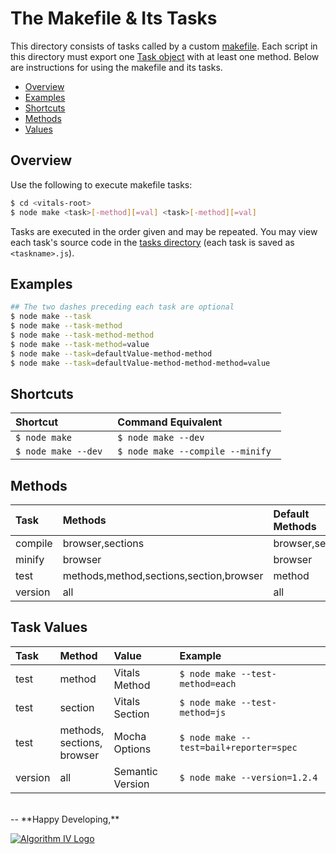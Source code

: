 # The Makefile & Its Tasks
This directory consists of tasks called by a custom [makefile](https://github.com/imaginate/vitals/blob/master/make.js). Each script in this directory must export one [Task object](https://github.com/imaginate/vitals/blob/master/_tasks/_helpers/task.js) with at least one method. Below are instructions for using the makefile and its tasks.
- [Overview](#overview)
- [Examples](#examples)
- [Shortcuts](#shortcuts)
- [Methods](#methods)
- [Values](#values)


## Overview
Use the following to execute makefile tasks:
```bash
$ cd <vitals-root>
$ node make <task>[-method][=val] <task>[-method][=val]
```
Tasks are executed in the order given and may be repeated. You may view each task's source code in the [tasks directory](https://github.com/imaginate/vitals/tree/master/_tasks) (each task is saved as ``` <taskname>.js ```).


## Examples
```bash
## The two dashes preceding each task are optional
$ node make --task
$ node make --task-method
$ node make --task-method-method
$ node make --task-method=value
$ node make --task=defaultValue-method-method
$ node make --task=defaultValue-method-method-method=value
```


## Shortcuts
| Shortcut                 | Command Equivalent                    |
| :----------------------- | :------------------------------------ |
| ```$ node make ```       | ```$ node make --dev ```              |
| ```$ node make --dev ``` | ```$ node make --compile --minify ``` |


## Methods
| Task    | Methods                                 | Default Methods  |
| :------ | :-------------------------------------- | :--------------- |
| compile | browser,sections                        | browser,sections |
| minify  | browser                                 | browser          |
| test    | methods,method,sections,section,browser | method           |
| version | all                                     | all              |


## Task Values
| Task    | Method                           | Value            | Example                                      |
| :------ | :------------------------------- | :--------------- | :------------------------------------------- |
| test    | method                           | Vitals Method    | ```$ node make --test-method=each ```        |
| test    | section                          | Vitals Section   | ```$ node make --test-method=js ```          |
| test    | methods,<br>sections,<br>browser | Mocha Options    | ```$ node make --test=bail+reporter=spec ``` |
| version | all                              | Semantic Version | ```$ node make --version=1.2.4 ```           |


<br>
--
**Happy Developing,**

<a href="http://www.algorithmiv.com/vitals"><img src="http://www.algorithmiv.com/images/aIV-logo.png" alt="Algorithm IV Logo" /></a>
